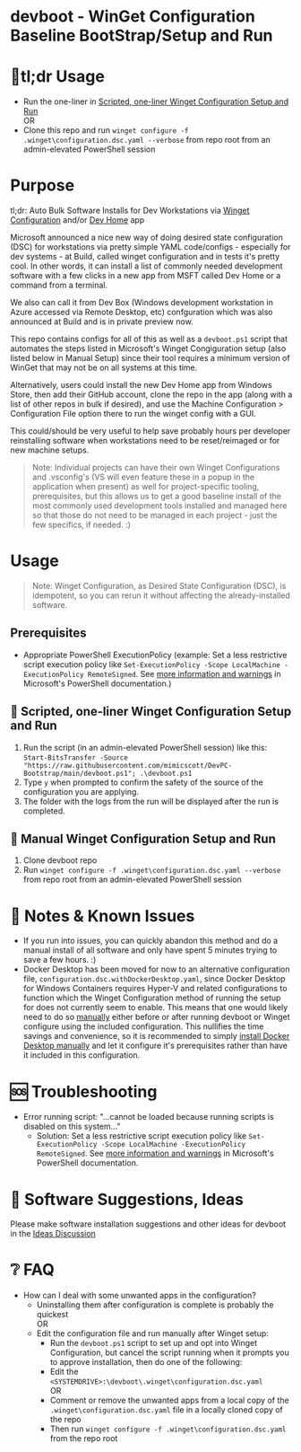 # devboot - WinGet Configuration Baseline BootStrap/Setup and Run
# 🏃tl;dr Usage
- Run the one-liner in [Scripted, one-liner Winget Configuration Setup and Run](#-scripted-one-liner-winget-configuration-setup-and-run)
<br/>OR
- Clone this repo and run `winget configure -f .winget\configuration.dsc.yaml --verbose` from repo root from an admin-elevated PowerShell session
# Purpose
tl;dr: Auto Bulk Software Installs for Dev Workstations via [Winget Configuration](https://learn.microsoft.com/en-us/windows/package-manager/configuration/) and/or [Dev Home](https://learn.microsoft.com/en-us/windows/dev-home/setup) app

Microsoft announced a nice new way of doing desired state configuration (DSC) for workstations via pretty simple YAML code/configs - especially for dev systems - at Build, called winget configuration and in tests it's pretty cool. In other words, it can install a list of commonly needed development software with a few clicks in a new app from MSFT called Dev Home or a command from a terminal. 

We also can call it from Dev Box (Windows development workstation in Azure accessed via Remote Desktop, etc) confguration which was also announced at Build and is in private preview now. 

This repo contains configs for all of this as well as a `devboot.ps1` script that automates the steps listed in Microsoft's Winget Congiguration setup (also listed below in Manual Setup) since their tool requires a minimum version of WinGet that may not be on all systems at this time.

Alternatively, users could install the new Dev Home app from Windows Store, then add their GitHub account, clone the repo in the app (along with a list of other repos in bulk if desired), and use the Machine Configuration > Configuration File option there to run the winget config with a GUI. 

This could/should be very useful to help save probably hours per developer reinstalling software when workstations need to be reset/reimaged or for new machine setups.

> Note: Individual projects can have their own Winget Configurations and .vsconfig's (VS will even feature these in a popup in the application when present) as well for project-specific tooling, prerequisites, but this allows us to get a good baseline install of the most commonly used development tools installed and managed here so that those do not need to be managed in each project - just the few specifics, if needed. :)

# Usage
> Note: Winget Configuration, as Desired State Configuration (DSC), is idempotent, so you can rerun it without affecting the already-installed software.

## Prerequisites
- Appropriate PowerShell ExecutionPolicy (example: Set a less restrictive script execution policy like `Set-ExecutionPolicy -Scope LocalMachine -ExecutionPolicy RemoteSigned`. See [more information and warnings](https://learn.microsoft.com/en-us/powershell/module/microsoft.powershell.core/about/about_execution_policies) in Microsoft's PowerShell documentation.)
 
## 🤖 Scripted, one-liner Winget Configuration Setup and Run
1. Run the script (in an admin-elevated PowerShell session) like this:<br/>
`Start-BitsTransfer -Source "https://raw.githubusercontent.com/mimicscott/DevPC-Bootstrap/main/devboot.ps1"; .\devboot.ps1`
2. Type `y` when prompted to confirm the safety of the source of the configuration you are applying.
3. The folder with the logs from the run will be displayed after the run is completed. 

## 💪 Manual Winget Configuration Setup and Run
1. Clone devboot repo
2. Run `winget configure -f .winget\configuration.dsc.yaml --verbose` from repo root from an admin-elevated PowerShell session

# 📝 Notes & Known Issues
- If you run into issues, you can quickly abandon this method and do a manual install of all software and only have spent 5 minutes trying to save a few hours. :)
- Docker Desktop has been moved for now to an alternative configuration file, `configuration.dsc.withDockerDesktop.yaml`, since Docker Desktop for Windows Containers requires Hyper-V and related configurations to function which the Winget Configuration method of running the setup for does not currently seem to enable. This means that one would likely need to do so [manually](https://docs.docker.com/desktop/troubleshoot/topics/#hyper-v) either before or after running devboot or Winget configure using the included configuration. This nullifies the time savings and convenience, so it is recommended to simply [install Docker Desktop manually](https://docs.docker.com/desktop/install/windows-install/) and let it configure it's prerequisites rather than have it included in this configuration.

# 🆘 Troubleshooting
- Error running script: "...cannot be loaded because running scripts is disabled on this system..."
  - Solution: Set a less restrictive script execution policy like `Set-ExecutionPolicy -Scope LocalMachine -ExecutionPolicy RemoteSigned`. See [more information and warnings](https://learn.microsoft.com/en-us/powershell/module/microsoft.powershell.core/about/about_execution_policies) in Microsoft's PowerShell documentation.

# 🙏 Software Suggestions, Ideas
Please make software installation suggestions and other ideas for devboot in the [Ideas Discussion](https://github.com/mimicscott/DevPC-Bootstrap/discussions/categories/ideas)

# ❔ FAQ
- How can I deal with some unwanted apps in the configuration?
  - Uninstalling them after configuration is complete is probably the quickest
   <br/>OR
  - Edit the configuration file and run manually after Winget setup:
    - Run the `devboot.ps1` script to set up and opt into Winget Configuration, but cancel the script running when it prompts you to approve installation, then do one of the following: 
    - Edit the `<SYSTEMDRIVE>:\devboot\.winget\configuration.dsc.yaml`
     <br/>OR
    - Comment or remove the unwanted apps from a local copy of the `.winget\configuration.dsc.yaml` file in a locally cloned copy of the repo
    - Then run `winget configure -f .winget\configuration.dsc.yaml` from the repo root
